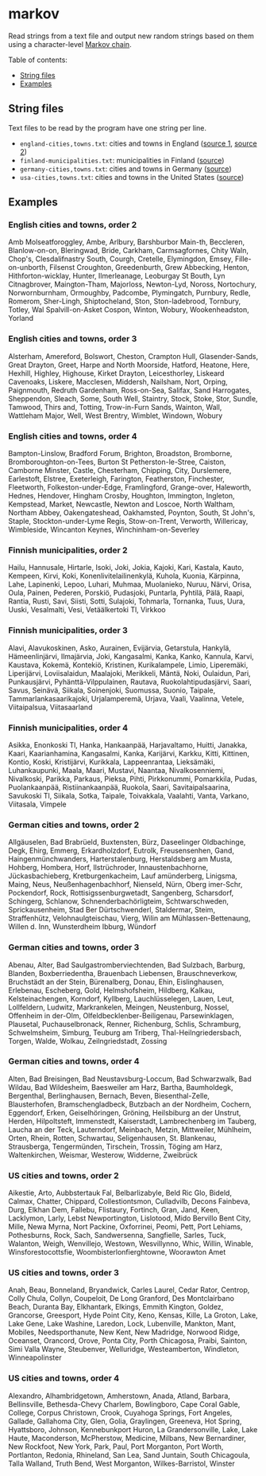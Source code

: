 # markov
Read strings from a text file and output new random strings based on them using a character-level [Markov chain](https://en.wikipedia.org/wiki/Markov_chain).

Table of contents:
* [String files](#string-files)
* [Examples](#examples)

## String files
Text files to be read by the program have one string per line.
* `england-cities,towns.txt`: cities and towns in England ([source 1](https://en.wikipedia.org/wiki/List_of_cities_in_the_United_Kingdom), [source 2](https://en.wikipedia.org/wiki/List_of_towns_in_England))
* `finland-municipalities.txt`: municipalities in Finland ([source](https://fi.wikipedia.org/wiki/Luettelo_Suomen_kunnista))
* `germany-cities,towns.txt`: cities and towns in Germany ([source](https://en.wikipedia.org/wiki/List_of_cities_and_towns_in_Germany))
* `usa-cities,towns.txt`: cities and towns in the United States ([source](https://www.britannica.com/topic/list-of-cities-and-towns-in-the-United-States-2023068))

## Examples

### English cities and towns, order 2
Amb Molseatforoggley, Ambe, Arlbury, Barshburbor Main-th, Beccleren, Blanlow-on-on, Bleringwad, Bride, Carkham, Carmsagfornes, Chity Waln, Chop's, Clesdalifnastry South, Courgh, Cretelle, Elymingdon, Emsey, Fille-on-unborth, Filsenst Croughton, Greedenburth, Grew Abbecking, Henton, Hithforton-wicklay, Hunter, Ilmerleanage, Leoburgay St Bouth, Lyn Citnagbrover, Maington-Tham, Majorloss, Newton-Lyd, Noross, Nortochury, Norwornburnham, Ormoughby, Padcombe, Plymingatch, Purnbury, Redle, Romerom, Sher-Lingh, Shiptocheland, Ston, Ston-ladebrood, Tornbury, Totley, Wal Spalvill-on-Asket Cospon, Winton, Wobury, Wookenheadston, Yorland

### English cities and towns, order 3
Alsterham, Amereford, Bolswort, Cheston, Crampton Hull, Glasender-Sands, Great Drayton, Greet, Harpe and North Moorside, Hatford, Heatone, Here, Hexhill, Highley, Highouse, Kirket Drayton, Leicesthorley, Liskeard Cavenoaks, Liskere, Macclesen, Middersh, Nailsham, Nort, Orping, Paignmouth, Redruth Gardenham, Ross-on-Sea, Salifax, Sand Harrogates, Sheppendon, Sleach, Some, South Well, Staintry, Stock, Stoke, Stor, Sundle, Tamwood, Thirs and, Totting, Trow-in-Furn Sands, Wainton, Wall, Wattleham Major, Well, West Brentry, Wimblet, Windown, Wobury

### English cities and towns, order 4
Bampton-Linslow, Bradford Forum, Brighton, Broadston, Bromborne, Bromboroughton-on-Tees, Burton St Petherston-le-Stree, Caiston, Camborne Minster, Castle, Chesterham, Chipping, City, Durslemere, Earlestoft, Elstree, Exeterleigh, Farington, Featherston, Finchester, Fleetworth, Folkeston-under-Edge, Framlingford, Grange-over, Haleworth, Hednes, Hendover, Hingham Crosby, Houghton, Immington, Ingleton, Kempstead, Market, Newcastle, Newton and Loscoe, North Waltham, Northam Abbey, Oakengateshead, Oakhamsted, Poynton, South, St John's, Staple, Stockton-under-Lyme Regis, Stow-on-Trent, Verworth, Willericay, Wimbleside, Wincanton Keynes, Winchinham-on-Severley

### Finnish municipalities, order 2
Hailu, Hannusale, Hirtarle, Isoki, Joki, Jokia, Kajoki, Kari, Kastala, Kauto, Kempeen, Kirvi, Koki, Konenlivitelailinenkylä, Kuhola, Kuonia, Kärpinna, Lahe, Lapinenki, Lepoo, Luhari, Muhmaa, Muolanieko, Nuruu, Närvi, Orisa, Oula, Painen, Pederen, Porskiö, Pudasjoki, Puntarla, Pyhtilä, Pälä, Raapi, Rantia, Rusti, Savi, Siisti, Sotti, Sulajoki, Tohmarla, Tornanka, Tuus, Uura, Uuski, Vesalmalti, Vesi, Vetäälkertoki Tl, Virkkoo

### Finnish municipalities, order 3
Alavi, Alavukoskinen, Asko, Aurainen, Evijärvia, Getarstula, Hankylä, Hämeenlinjärvi, Ilmajärvia, Joki, Kangasalmi, Kanka, Kanko, Kannula, Karvi, Kaustava, Kokemä, Kontekiö, Kristinen, Kurikalampele, Limio, Liperemäki, Liperijärvi, Loviisalaidun, Maalajoki, Merikkeli, Mäntä, Noki, Oulaidun, Pari, Punkausjärvi, Pyhänttä-Vilppulainen, Rautava, Ruokolahtipudasjärvi, Saari, Savus, Seinävä, Siikala, Soinenjoki, Suomussa, Suonio, Taipale, Tammarlankasaarikajoki, Urjalamperemä, Urjava, Vaali, Vaalinna, Vetele, Viitaipalsua, Viitasaarland

### Finnish municipalities, order 4
Asikka, Enonkoski Tl, Hanka, Hankaanpää, Harjavaltamo, Huitti, Janakka, Kaari, Kaarianhamina, Kangasalmi, Kanka, Karijärvi, Karkku, Kitti, Kittinen, Kontio, Koski, Kristijärvi, Kurikkala, Lappeenrantaa, Lieksämäki, Luhankaupunki, Maala, Maari, Mustavi, Naantaa, Nivalkosenniemi, Nivalkoski, Parikka, Parkaus, Pieksa, Pihti, Pirkkonummi, Pomarkkila, Pudas, Puolankaanpää, Ristiinankaanpää, Ruokola, Saari, Savitaipalsaarina, Savukoski Tl, Siikala, Sotka, Taipale, Toivakkala, Vaalahti, Vanta, Varkano, Viitasala, Vimpele

### German cities and towns, order 2
Allgäuselen, Bad Brabrüeld, Buxtensten, Bürz, Daseelinger Oldbachinge, Degk, Ehirg, Emmerg, Erkardholzdorf, Eutrolk, Freusensenhen, Gand, Haingenmünchwanders, Harterstalenburg, Herstaldsberg am Musta, Hohberg, Hombera, Horf, Ilstrüchroder, Innaustenbachhorne, Jückasbachieberg, Kretburgenkacheim, Lauf amünderberg, Linigsma, Maing, Neus, Neußenhagenbachhorf, Nienseld, Nürn, Oberg imer-Schr, Pockendorf, Rock, Rottisigssenburgwetadt, Sangenberg, Scharsdorf, Schingerg, Schlanow, Schnenderbachörligteim, Schtwarschweden, Sprickausenheim, Stad Ber Dürtschwenderl, Staldermar, Steim, Straffenhütz, Velohnaulgteischau, Vierg, Wilin am Mühlassen-Bettenaung, Willen d. Inn, Wunsterdheim Ibburg, Wündorf

### German cities and towns, order 3
Abenau, Alter, Bad Saulgastromberviechtenden, Bad Sulzbach, Barburg, Blanden, Boxberriedentha, Brauenbach Liebensen, Brauschneverkow, Bruchstädt an der Stein, Bürenalberg, Donau, Ehin, Eislinghausen, Erlebenau, Escheberg, Gold, Helmshofsheim, Hildberg, Kalkau, Kelsteinachengen, Korndorf, Kyllberg, Lauchlüsselegen, Lauen, Leut, Lollfeldern, Ludwitz, Markrankelen, Meingen, Neustenburg, Nossel, Offenheim in der-Olm, Olfeldbecklenber-Beiligenau, Parsewinklagen, Plausetal, Puchauselbronack, Renner, Richenburg, Schlis, Schramburg, Schwelmsheim, Simburg, Teuburg am Triberg, Thal-Heilngriedersbach, Torgen, Walde, Wolkau, Zeilngriedstadt, Zossing

### German cities and towns, order 4
Alten, Bad Breisingen, Bad Neustavsburg-Loccum, Bad Schwarzwalk, Bad Wildau, Bad Wildesheim, Baesweiler am Harz, Bartha, Baumholdegk, Bergenthal, Berlinghausen, Bernach, Beven, Biesenthal-Zelle, Blausterhofen, Bramschengladbeck, Butzbach an der Nordheim, Cochern, Eggendorf, Erken, Geiselhöringen, Gröning, Heilsbiburg an der Unstrut, Herden, Hilpoltsteft, Immenstedt, Kaiserstadt, Lambrechenberg im Tauberg, Laucha an der Teck, Lauterndorf, Meinbach, Metzin, Mittweiler, Mühlheim, Orten, Rhein, Rotten, Schwartau, Seligenhausen, St. Blankenau, Strausberga, Tengermünden, Tirschein, Trossin, Töging am Harz, Waltenkirchen, Weismar, Westerow, Widderne, Zweibrück

### US cities and towns, order 2
Aikestie, Arto, Aubbstertauk Fal, Belbarlizabyle, Beld Ric Glo, Bideld, Calmax, Chatter, Chippard, Collestiontsmon, Culladvilb, Decons Fainbeva, Durg, Elkhan Dem, Fallebu, Flistaury, Fortinch, Gran, Jand, Keen, Lacklymon, Larly, Lebst Newportington, Lislotood, Mido Bervillo Bent City, Mille, Newa Myrna, Nort Packine, Oxforrinei, Peomi, Pett, Port Lehiams, Pothesburns, Rock, Sach, Sandwersenna, Sangfielle, Sarles, Tuck, Walanton, Weigh, Wenvillejo, Westown, Wesvillynno, Whic, Willin, Winable, Winsforestocottsfie, Woombisterlonfierghtowne, Woorawton Amet

### US cities and towns, order 3
Anah, Beau, Bonneland, Bryandwick, Carles Laurel, Cedar Rator, Centrop, Colly Chula, Collyn, Coupeloit, De Long Granford, Des Montclairbano Beach, Duranta Bay, Elkhantark, Elkings, Emmith Kington, Goldez, Grancorse, Greesport, Hyde Point City, Keno, Kensas, Kille, La Groton, Lake, Lake Gene, Lake Washine, Laredon, Lock, Lubenville, Mankton, Mant, Mobiles, Needsporthanute, New Kent, New Madridge, Norwood Ridge, Oceanset, Orancord, Orove, Ponta City, Porth Chicagosa, Praibi, Sainton, Simi Valla Wayne, Steubenver, Welluridge, Westeamberton, Windleton, Winneapolinster

### US cities and towns, order 4
Alexandro, Alhambridgetown, Amherstown, Anada, Atland, Barbara, Bellinsville, Bethesda-Chevy Charlem, Bowlingboro, Cape Coral Gable, College, Corpus Christown, Crook, Cuyahoga Springs, Fort Angeles, Gallade, Gallahoma City, Glen, Golia, Graylingen, Greeneva, Hot Spring, Hyattsboro, Johnson, Kennebunkport Huron, La Grandersonville, Lake, Lake Haute, Maconderson, McPherstow, Medicine, Milbans, New Bernardiner, New Rockfoot, New York, Park, Paul, Port Morganton, Port Worth, Portlanton, Redonia, Rhineland, San Lea, Sand Juntain, South Chicagoula, Talla Walland, Truth Bend, West Morganton, Wilkes-Barristol, Winster
